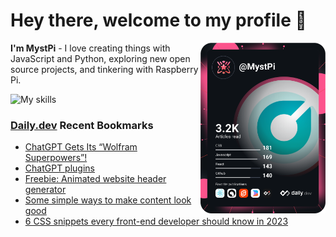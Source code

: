 # Hey there, welcome to my profile 👋

<a href="https://app.daily.dev/MystPi"><img src="https://github.com/MystPi/MystPi/blob/main/devcard.svg" width="200" alt="MystPi's Dev Card" align="right"/></a>

**I'm MystPi** - I love creating things with JavaScript and Python, exploring new open source projects, and tinkering with Raspberry Pi.

![My skills](https://skillicons.dev/icons?i=svelte,ts,js,html,css,raspberrypi,tailwind)

### [Daily.dev](https://daily.dev) Recent Bookmarks
<!-- daily.dev BOOKMARKS:START -->
- [ChatGPT Gets Its “Wolfram Superpowers”!](https://app.daily.dev/posts/5MweuK7hh?utm_source=rss&utm_medium=bookmarks&utm_campaign=Itr6mLfRdMms0HCyePtl9)
- [ChatGPT plugins](https://app.daily.dev/posts/OZmrkwhyF?utm_source=rss&utm_medium=bookmarks&utm_campaign=Itr6mLfRdMms0HCyePtl9)
- [Freebie: Animated website header generator](https://app.daily.dev/posts/E80ibooLh?utm_source=rss&utm_medium=bookmarks&utm_campaign=Itr6mLfRdMms0HCyePtl9)
- [Some simple ways to make content look good](https://app.daily.dev/posts/22XiZ18WV?utm_source=rss&utm_medium=bookmarks&utm_campaign=Itr6mLfRdMms0HCyePtl9)
- [6 CSS snippets every front-end developer should know in 2023](https://app.daily.dev/posts/xAZmUIiBB?utm_source=rss&utm_medium=bookmarks&utm_campaign=Itr6mLfRdMms0HCyePtl9)
<!-- daily.dev BOOKMARKS:END -->

